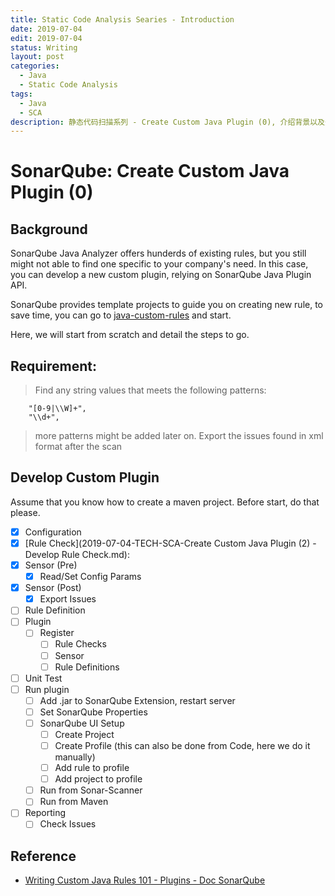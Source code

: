 ```yaml
---
title: Static Code Analysis Searies - Introduction
date: 2019-07-04
edit: 2019-07-04
status: Writing
layout: post
categories:
  - Java
  - Static Code Analysis
tags:
  - Java
  - SCA
description: 静态代码扫描系列 - Create Custom Java Plugin (0), 介绍背景以及开发一览
---
```


# SonarQube: Create Custom Java Plugin (0)

## Background

SonarQube Java Analyzer offers hunderds of existing rules, but you still might not able to find one specific to your company's need. In this case, you can develop a new custom plugin, relying on SonarQube Java Plugin API.

SonarQube provides template projects to guide you on creating new rule, to save time, you can go to [java-custom-rules](https://github.com/SonarSource/sonar-custom-rules-examples/tree/master/java-custom-rules) and start.

Here, we will start from scratch and detail the steps to go.

## Requirement:

> Find any string values that meets the following patterns:
> 
        "[0-9|\\W]+",
        "\\d+",
> more patterns might be added later on.
> Export the issues found in xml format after the scan

## Develop Custom Plugin

Assume that you know how to create a maven project. Before start, do that please.

- [X] Configuration
- [X] [Rule Check](2019-07-04-TECH-SCA-Create Custom Java Plugin (2) - Develop Rule Check.md): 
- [X] Sensor (Pre)
  - [X] Read/Set Config Params
- [X] Sensor (Post)
  - [X] Export Issues
- [ ] Rule Definition
- [ ] Plugin
  - [ ] Register
    - [ ]  Rule Checks
    - [ ]  Sensor
    - [ ]  Rule Definitions
- [ ] Unit Test
- [ ] Run plugin
  - [ ] Add .jar to SonarQube Extension, restart server
  - [ ] Set SonarQube Properties
  - [ ] SonarQube UI Setup
    - [ ] Create Project
    - [ ] Create Profile (this can also be done from Code, here we do it manually)
    - [ ] Add rule to profile
    - [ ] Add project to profile
  - [ ] Run from Sonar-Scanner
  - [ ] Run from Maven
- [ ] Reporting
  - [ ] Check Issues

## Reference

- [Writing Custom Java Rules 101 - Plugins - Doc SonarQube](https://docs.sonarqube.org/display/PLUG/Writing+Custom+Java+Rules+101)